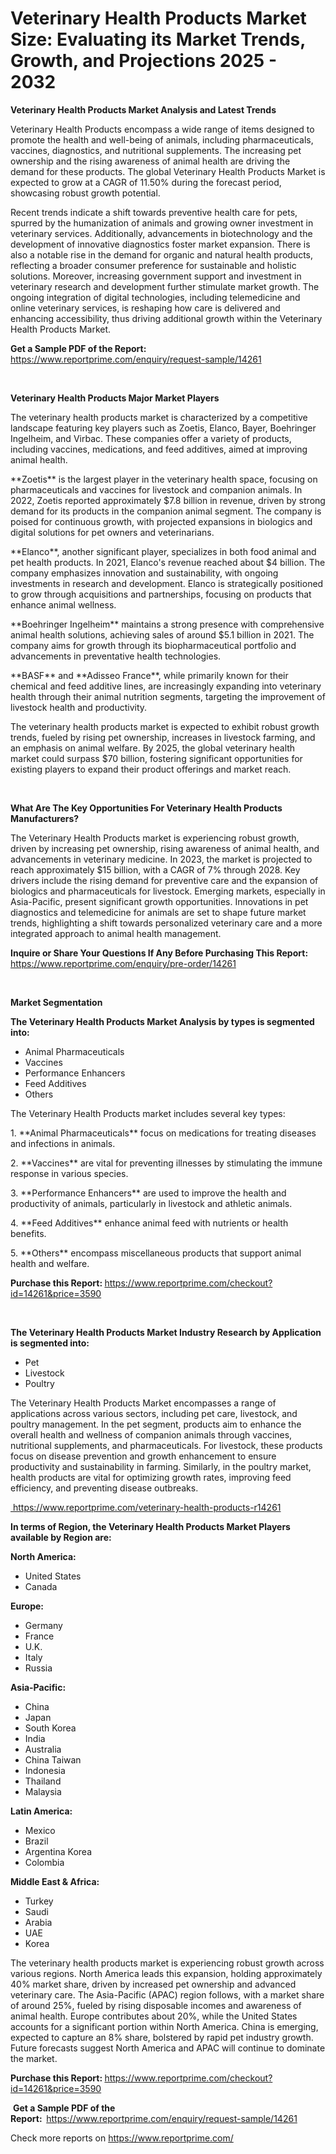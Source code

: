 <p><h1>Veterinary Health Products Market Size: Evaluating its Market Trends, Growth, and Projections 2025 - 2032</h1></p><p><strong>Veterinary Health Products Market Analysis and Latest Trends</strong></p>
<p><p>Veterinary Health Products encompass a wide range of items designed to promote the health and well-being of animals, including pharmaceuticals, vaccines, diagnostics, and nutritional supplements. The increasing pet ownership and the rising awareness of animal health are driving the demand for these products. The global Veterinary Health Products Market is expected to grow at a CAGR of 11.50% during the forecast period, showcasing robust growth potential.</p><p>Recent trends indicate a shift towards preventive health care for pets, spurred by the humanization of animals and growing owner investment in veterinary services. Additionally, advancements in biotechnology and the development of innovative diagnostics foster market expansion. There is also a notable rise in the demand for organic and natural health products, reflecting a broader consumer preference for sustainable and holistic solutions. Moreover, increasing government support and investment in veterinary research and development further stimulate market growth. The ongoing integration of digital technologies, including telemedicine and online veterinary services, is reshaping how care is delivered and enhancing accessibility, thus driving additional growth within the Veterinary Health Products Market.</p></p>
<p><strong>Get a Sample PDF of the Report:&nbsp;</strong> <a href="https://www.reportprime.com/enquiry/request-sample/14261?utm_campaign=2796&utm_medium=2&utm_source=Github&utm_content=ia&utm_term=20032025&utm_id=veterinary-health-products">https://www.reportprime.com/enquiry/request-sample/14261</a></p>
<p>&nbsp;</p>
<p><strong>Veterinary Health Products Major Market Players</strong></p>
<p><p>The veterinary health products market is characterized by a competitive landscape featuring key players such as Zoetis, Elanco, Bayer, Boehringer Ingelheim, and Virbac. These companies offer a variety of products, including vaccines, medications, and feed additives, aimed at improving animal health.</p><p>**Zoetis** is the largest player in the veterinary health space, focusing on pharmaceuticals and vaccines for livestock and companion animals. In 2022, Zoetis reported approximately $7.8 billion in revenue, driven by strong demand for its products in the companion animal segment. The company is poised for continuous growth, with projected expansions in biologics and digital solutions for pet owners and veterinarians.</p><p>**Elanco**, another significant player, specializes in both food animal and pet health products. In 2021, Elanco's revenue reached about $4 billion. The company emphasizes innovation and sustainability, with ongoing investments in research and development. Elanco is strategically positioned to grow through acquisitions and partnerships, focusing on products that enhance animal wellness.</p><p>**Boehringer Ingelheim** maintains a strong presence with comprehensive animal health solutions, achieving sales of around $5.1 billion in 2021. The company aims for growth through its biopharmaceutical portfolio and advancements in preventative health technologies. </p><p>**BASF** and **Adisseo France**, while primarily known for their chemical and feed additive lines, are increasingly expanding into veterinary health through their animal nutrition segments, targeting the improvement of livestock health and productivity.</p><p>The veterinary health products market is expected to exhibit robust growth trends, fueled by rising pet ownership, increases in livestock farming, and an emphasis on animal welfare. By 2025, the global veterinary health market could surpass $70 billion, fostering significant opportunities for existing players to expand their product offerings and market reach.</p></p>
<p>&nbsp;</p>
<p><strong>What Are The Key Opportunities For Veterinary Health Products Manufacturers?</strong></p>
<p><p>The Veterinary Health Products market is experiencing robust growth, driven by increasing pet ownership, rising awareness of animal health, and advancements in veterinary medicine. In 2023, the market is projected to reach approximately $15 billion, with a CAGR of 7% through 2028. Key drivers include the rising demand for preventive care and the expansion of biologics and pharmaceuticals for livestock. Emerging markets, especially in Asia-Pacific, present significant growth opportunities. Innovations in pet diagnostics and telemedicine for animals are set to shape future market trends, highlighting a shift towards personalized veterinary care and a more integrated approach to animal health management.</p></p>
<p><strong>Inquire or Share Your Questions If Any Before Purchasing This Report:</strong> <a href="https://www.reportprime.com/enquiry/pre-order/14261?utm_campaign=2796&utm_medium=2&utm_source=Github&utm_content=ia&utm_term=20032025&utm_id=veterinary-health-products">https://www.reportprime.com/enquiry/pre-order/14261</a></p>
<p>&nbsp;</p>
<p><strong>Market Segmentation</strong></p>
<p><strong>The Veterinary Health Products Market Analysis by types is segmented into:</strong></p>
<p><ul><li>Animal Pharmaceuticals</li><li>Vaccines</li><li>Performance Enhancers</li><li>Feed Additives</li><li>Others</li></ul></p>
<p><p>The Veterinary Health Products market includes several key types: </p><p>1. **Animal Pharmaceuticals** focus on medications for treating diseases and infections in animals.</p><p>2. **Vaccines** are vital for preventing illnesses by stimulating the immune response in various species.</p><p>3. **Performance Enhancers** are used to improve the health and productivity of animals, particularly in livestock and athletic animals.</p><p>4. **Feed Additives** enhance animal feed with nutrients or health benefits.</p><p>5. **Others** encompass miscellaneous products that support animal health and welfare.</p></p>
<p><strong>Purchase this Report:&nbsp;</strong><a href="https://www.reportprime.com/checkout?id=14261&price=3590&utm_campaign=2796&utm_medium=2&utm_source=Github&utm_content=ia&utm_term=20032025&utm_id=veterinary-health-products">https://www.reportprime.com/checkout?id=14261&price=3590</a></p>
<p>&nbsp;</p>
<p><strong>The Veterinary Health Products Market Industry Research by Application is segmented into:</strong></p>
<p><ul><li>Pet</li><li>Livestock</li><li>Poultry</li></ul></p>
<p><p>The Veterinary Health Products Market encompasses a range of applications across various sectors, including pet care, livestock, and poultry management. In the pet segment, products aim to enhance the overall health and wellness of companion animals through vaccines, nutritional supplements, and pharmaceuticals. For livestock, these products focus on disease prevention and growth enhancement to ensure productivity and sustainability in farming. Similarly, in the poultry market, health products are vital for optimizing growth rates, improving feed efficiency, and preventing disease outbreaks.</p></p>
<p><a href="https://www.reportprime.com/veterinary-health-products-r14261?utm_campaign=2796&utm_medium=2&utm_source=Github&utm_content=ia&utm_term=20032025&utm_id=veterinary-health-products">&nbsp;https://www.reportprime.com/veterinary-health-products-r14261</a></p>
<p><strong>In terms of Region, the Veterinary Health Products Market Players available by Region are:</strong></p>
<p>
    <p> <strong> North America: </strong>
        <ul>
            <li>United States</li>
            <li>Canada</li>
        </ul>
        </p> 
    <p> <strong> Europe: </strong>
        <ul>
            <li>Germany</li>
            <li>France</li>
            <li>U.K.</li>
            <li>Italy</li>
            <li>Russia</li>
        </ul>
        </p> 
    <p> <strong> Asia-Pacific: </strong>
        <ul>
            <li>China</li>
            <li>Japan</li>
            <li>South Korea</li>
            <li>India</li>
            <li>Australia</li>
            <li>China Taiwan</li>
            <li>Indonesia</li>
            <li>Thailand</li>
            <li>Malaysia</li>
        </ul>
        </p> 
    <p> <strong> Latin America: </strong>
        <ul>
            <li>Mexico</li>
            <li>Brazil</li>
            <li>Argentina Korea</li>
            <li>Colombia</li>
        </ul>
        </p> 
    <p> <strong> Middle East & Africa: </strong>
        <ul>
            <li>Turkey</li>
            <li>Saudi</li>
            <li>Arabia</li>
            <li>UAE</li>
            <li>Korea</li>
        </ul>
    </p>
    </p>
<p><p>The veterinary health products market is experiencing robust growth across various regions. North America leads this expansion, holding approximately 40% market share, driven by increased pet ownership and advanced veterinary care. The Asia-Pacific (APAC) region follows, with a market share of around 25%, fueled by rising disposable incomes and awareness of animal health. Europe contributes about 20%, while the United States accounts for a significant portion within North America. China is emerging, expected to capture an 8% share, bolstered by rapid pet industry growth. Future forecasts suggest North America and APAC will continue to dominate the market.</p></p>
<p><strong>Purchase this Report: </strong><a href="https://www.reportprime.com/checkout?id=14261&price=3590&utm_campaign=2796&utm_medium=2&utm_source=Github&utm_content=ia&utm_term=20032025&utm_id=veterinary-health-products">https://www.reportprime.com/checkout?id=14261&price=3590</a></p>
<p>&nbsp;<strong>Get a Sample PDF of the Report:&nbsp;&nbsp;</strong><a href="https://www.reportprime.com/enquiry/request-sample/14261?utm_campaign=2796&utm_medium=2&utm_source=Github&utm_content=ia&utm_term=20032025&utm_id=veterinary-health-products">https://www.reportprime.com/enquiry/request-sample/14261</a></p>
<p><strong></strong></p>
<p>Check more reports on <a href="https://www.reportprime.com/?utm_campaign=2796&utm_medium=2&utm_source=Github&utm_content=ia&utm_term=20032025&utm_id=veterinary-health-products">https://www.reportprime.com/</a></p>